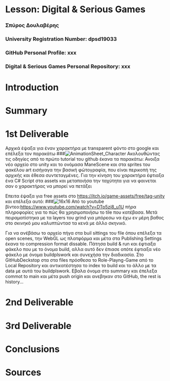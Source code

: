 # Lesson: Digital & Serious Games

### Σπύρος Δουλαβέρης
### University Registration Number: dpsd19033
### GitHub Personal Profile: xxx
### Digital & Serious Games Personal Repository: xxx

# Introduction

# Summary


# 1st Deliverable
Αρχικά έψαξα για έναν χαρακτήρα με transparent φόντο στο google και επέλεξα τον παρακάτω
###![AnimationSheet_Character](https://user-images.githubusercontent.com/101328993/200038740-4da2f50c-6ffe-416a-9b56-92801acaf34f.png)
Ακολουθώντας τις οδηγίες από το πρώτο tutorial του github έκανα τα παρακάτω:
Ανοιξα νέο αρχείο στο unity και το ονόμασα ΜaneScene και στα sprites του φακέλου art εισήγαγα την βασική φώτογραφία, που είναι περικοπή της αρχικής και έθεσα συντεταγμένες. Για την κίνηση του χαρακτήρα έφτιαξα ένα C# Script στα assets και μεταποιήσα την ταχύτητα για να φαινεται σαν ο χαρακτήρας να μπορεί να πετάξει

Επειτα έψαξα για free assets στο https://itch.io/game-assets/free/tag-unity και επέλεξα αυτό:
###![16x16](https://user-images.githubusercontent.com/101328993/200041641-cd4892e0-245d-46a9-a168-dfa96f72905a.png)
Από το youtube βίντεο:https://www.youtube.com/watch?v=DTp5zi8_u1U
πήρα πληροφορίες για το πώς θα χρησιμοποιήσω το tile που κατέβασα.
Μετά πειραματίστηκα με τα layers του grind για μπόρεσω να έχω εν μέρη βαθος στο σκινηκό μου καλυπτώντασ τα κενά με άλλο σκηνικό.

Για να ανέβάσω το αρχείο πήγα στα buil sittings του file όπου επέλεξα τα open scenes, την WebGL ως πλατφόρμα και μέτα στα Publishing Settings έκανα το compression format dissable. Πάτησα build & run και έφτιαξα φάκελο που με το όνομα build, αλλα αυτό δεν έπιασε οπότε έφτιαξα νέο φάκελο με όνομα buildplswork και συνεχήσα την διαδικασία. Στο GitHubDeckstop στα στα files πρόσθεσα το Role-Playng-Game από το Local Repository και αντικατέστησα το index το build και το άλλο με τα data με αυτά του buildplswork. Eβαλα όνομα στο summary και έπελεξα commot to main και μέτα push origin και ανεβηκαν στο GitHub, the rest is history...




# 2nd Deliverable


# 3rd Deliverable 


# Conclusions


# Sources
